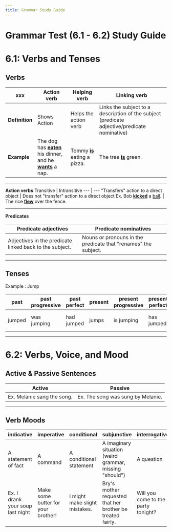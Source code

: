 ```yaml
---
title: Grammar Study Guide
---
```


# Grammar Test (6.1 - 6.2) Study Guide

# 6.1: Verbs and Tenses

## Verbs

xxx | **Action verb** | **Helping verb** | **Linking verb**
--- | --- | --- | --- 
**Definition** | Shows Action | Helps the action verb | Links the subject to a description of the subject (predicate adjective/predicate nominative)
**Example** | The dog has <u>**eaten**</u> his dinner, and he <u>**wants**</u> a nap. | Tommy <u>**is**</u> eating a pizza. | The tree <u>**is**</u> green.

---

**Action verbs**
Transitive | Intransitive
--- | ---
"Transfers" action to a direct object | Does not "transfer" action to a direct object
Ex. Bob <u>**kicked**</u> a <span style="text-decoration: underline double;">ball</span>. | The rice <u>**flew**</u> over the fence.

---

**Predicates**

Predicate adjectives | Predicate nominatives
--- | ---
Adjectives in the predicate linked back to the subject. | Nouns or pronouns in the predicate that "renames" the subject.

---

## Tenses

Example : Jump

past | past progressive | past perfect | present | present progressive | present perfect | future | future progressive | future perfect
--- | --- | --- | --- | --- | --- | --- | --- | ---
jumped | was jumping | had jumped | jumps | is jumping | has jumped | will jump | will be jumping | will have jumped

---

# 6.2: Verbs, Voice, and Mood

## Active & Passive Sentences

Active | Passive
--- | ---
Ex. Melanie sang the song. | Ex. The song was sung by Melanie.

---

## Verb Moods

indicative | imperative | conditional | subjunctive | interrogative
--- | --- | --- | --- | ---
A statement of fact | A command | A conditional statement | A imaginary situation (weird grammar, missing "should") | A question
Ex. I drank your soup last night | Make some butter for your brother! | I might make slight mistakes. | Bry's mother requested that her brother be treated fairly. | Will you come to the party tonight?